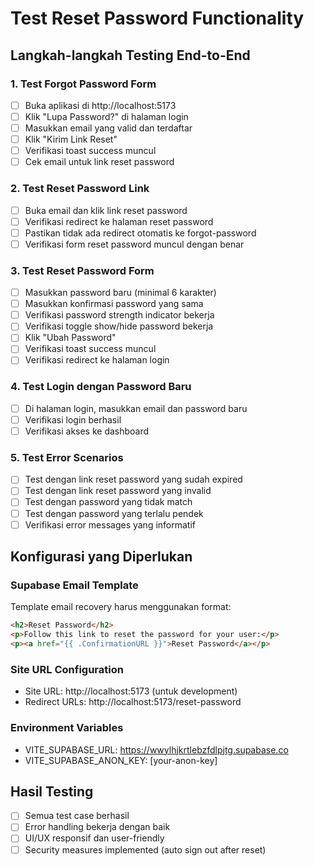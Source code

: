 # Test Reset Password Functionality

## Langkah-langkah Testing End-to-End

### 1. Test Forgot Password Form
- [ ] Buka aplikasi di http://localhost:5173
- [ ] Klik "Lupa Password?" di halaman login
- [ ] Masukkan email yang valid dan terdaftar
- [ ] Klik "Kirim Link Reset"
- [ ] Verifikasi toast success muncul
- [ ] Cek email untuk link reset password

### 2. Test Reset Password Link
- [ ] Buka email dan klik link reset password
- [ ] Verifikasi redirect ke halaman reset password
- [ ] Pastikan tidak ada redirect otomatis ke forgot-password
- [ ] Verifikasi form reset password muncul dengan benar

### 3. Test Reset Password Form
- [ ] Masukkan password baru (minimal 6 karakter)
- [ ] Masukkan konfirmasi password yang sama
- [ ] Verifikasi password strength indicator bekerja
- [ ] Verifikasi toggle show/hide password bekerja
- [ ] Klik "Ubah Password"
- [ ] Verifikasi toast success muncul
- [ ] Verifikasi redirect ke halaman login

### 4. Test Login dengan Password Baru
- [ ] Di halaman login, masukkan email dan password baru
- [ ] Verifikasi login berhasil
- [ ] Verifikasi akses ke dashboard

### 5. Test Error Scenarios
- [ ] Test dengan link reset password yang sudah expired
- [ ] Test dengan link reset password yang invalid
- [ ] Test dengan password yang tidak match
- [ ] Test dengan password yang terlalu pendek
- [ ] Verifikasi error messages yang informatif

## Konfigurasi yang Diperlukan

### Supabase Email Template
Template email recovery harus menggunakan format:
```html
<h2>Reset Password</h2>
<p>Follow this link to reset the password for your user:</p>
<p><a href="{{ .ConfirmationURL }}">Reset Password</a></p>
```

### Site URL Configuration
- Site URL: http://localhost:5173 (untuk development)
- Redirect URLs: http://localhost:5173/reset-password

### Environment Variables
- VITE_SUPABASE_URL: https://wwylhjkrtlebzfdlpjtg.supabase.co
- VITE_SUPABASE_ANON_KEY: [your-anon-key]

## Hasil Testing
- [ ] Semua test case berhasil
- [ ] Error handling bekerja dengan baik
- [ ] UI/UX responsif dan user-friendly
- [ ] Security measures implemented (auto sign out after reset)